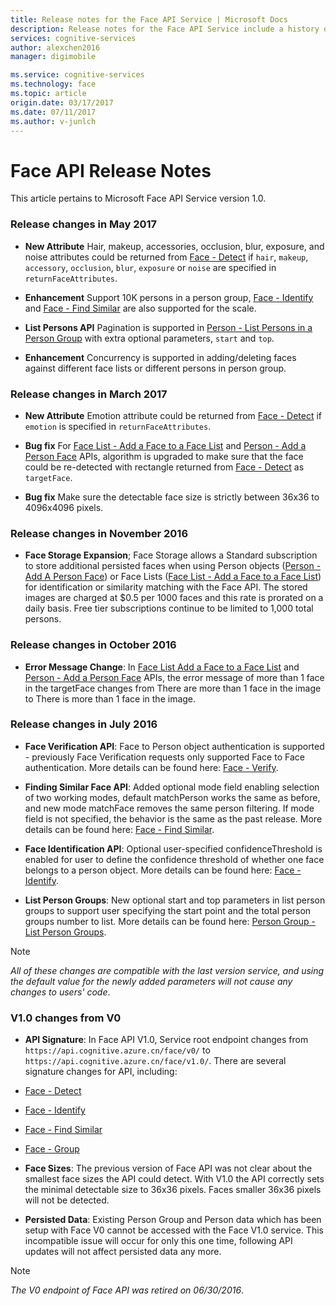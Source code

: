 ```yaml
---
title: Release notes for the Face API Service | Microsoft Docs
description: Release notes for the Face API Service include a history of release changes for various versions.
services: cognitive-services
author: alexchen2016
manager: digimobile

ms.service: cognitive-services
ms.technology: face
ms.topic: article
origin.date: 03/17/2017
ms.date: 07/11/2017
ms.author: v-junlch
---
```


# Face API Release Notes

This article pertains to Microsoft Face API Service version 1.0.

### Release changes in May 2017

- **New Attribute** Hair, makeup, accessories, occlusion, blur, exposure, and noise attributes could be returned from [Face - Detect](https://dev.projectoxford.ai/docs/services/563879b61984550e40cbbe8d/operations/563879b61984550f30395236) if `hair`, `makeup`, `accessory`, `occlusion`, `blur`, `exposure` or `noise` are specified in `returnFaceAttributes`.

- **Enhancement** Support 10K persons in a person group, [Face - Identify](https://dev.cognitive.azure.cn/docs/services/563879b61984550e40cbbe8d/operations/563879b61984550f30395239) and [Face - Find Similar](https://dev.cognitive.azure.cn/docs/services/563879b61984550e40cbbe8d/operations/563879b61984550f30395237) are also supported for the scale.

- **List Persons API** Pagination is supported in [Person - List Persons in a Person Group](https://dev.cognitive.azure.cn/docs/services/563879b61984550e40cbbe8d/operations/563879b61984550f30395241) with extra optional parameters, `start` and `top`.

- **Enhancement** Concurrency is supported in adding/deleting faces against different face lists or different persons in person group.

### Release changes in March 2017
- **New Attribute** Emotion attribute could be returned from [Face - Detect](https://dev.projectoxford.ai/docs/services/563879b61984550e40cbbe8d/operations/563879b61984550f30395236) if `emotion` is specified in `returnFaceAttributes`.

- **Bug fix** For [Face List - Add a Face to a Face List](https://dev.projectoxford.ai/docs/services/563879b61984550e40cbbe8d/operations/563879b61984550f30395250) and [Person - Add a Person Face](https://dev.projectoxford.ai/docs/services/563879b61984550e40cbbe8d/operations/563879b61984550f3039523b) APIs, algorithm is upgraded to make sure that the face could be re-detected with rectangle returned from [Face - Detect](https://dev.projectoxford.ai/docs/services/563879b61984550e40cbbe8d/operations/563879b61984550f30395236) as `targetFace`.

- **Bug fix** Make sure the detectable face size is strictly between 36x36 to 4096x4096 pixels.

### Release changes in November 2016
- **Face Storage Expansion**; Face Storage allows a Standard subscription to store additional persisted faces when using Person objects ([Person - Add A Person Face](https://dev.cognitive.azure.cn/docs/services/563879b61984550e40cbbe8d/operations/563879b61984550f3039523b)) or Face Lists ([Face List - Add a Face to a Face List](https://dev.cognitive.azure.cn/docs/services/563879b61984550e40cbbe8d/operations/563879b61984550f30395250)) for identification or similarity matching with the Face API. The stored images are charged at $0.5 per 1000 faces and this rate is prorated on a daily basis. Free tier subscriptions continue to be limited to 1,000 total persons.

### Release changes in October 2016
- **Error Message Change**: In [Face List Add a Face to a Face List](https://dev.cognitive.azure.cn/docs/services/563879b61984550e40cbbe8d/operations/563879b61984550f30395250) and [Person - Add a Person Face](https://dev.cognitive.azure.cn/docs/services/563879b61984550e40cbbe8d/operations/563879b61984550f3039523b) APIs, the error message of more than 1 face in the targetFace changes from There are more than 1 face in the image to There is more than 1 face in the image.

### Release changes in July 2016
- **Face Verification API**: Face to Person object authentication is supported - previously Face Verification requests only supported Face to Face authentication. More details can be found here: [Face - Verify](https://dev.cognitive.azure.cn/docs/services/563879b61984550e40cbbe8d/operations/563879b61984550f3039523a).

- **Finding Similar Face API**: Added optional mode field enabling selection of two working modes, default matchPerson works the same as before, and new mode matchFace removes the same person filtering. If mode field is not specified, the behavior is the same as the past release. More details can be found here: [Face - Find Similar](https://dev.cognitive.azure.cn/docs/services/563879b61984550e40cbbe8d/operations/563879b61984550f30395237).

- **Face Identification API**: Optional user-specified confidenceThreshold is enabled for user to define the confidence threshold of whether one face belongs to a person object. More details can be found here: [Face - Identify](https://dev.cognitive.azure.cn/docs/services/563879b61984550e40cbbe8d/operations/563879b61984550f30395239).

- **List Person Groups**: New optional start and top parameters in list person groups to support user specifying the start point and the total person groups number to list. More details can be found here: [Person Group - List Person Groups](https://dev.cognitive.azure.cn/docs/services/563879b61984550e40cbbe8d/operations/563879b61984550f30395248).

>[!NOTE]
>*All of these changes are compatible with the last version service, and using the default value for the newly added parameters will not cause any changes to users' code*. 

### V1.0 changes from V0
- **API Signature**: In Face API V1.0, Service root endpoint changes from ```https://api.cognitive.azure.cn/face/v0/``` to ```https://api.cognitive.azure.cn/face/v1.0/```. There are several signature changes for API, including:
 - [Face - Detect](https://dev.cognitive.azure.cn/docs/services/563879b61984550e40cbbe8d/operations/563879b61984550f30395236)
 - [Face - Identify](https://dev.cognitive.azure.cn/docs/services/563879b61984550e40cbbe8d/operations/563879b61984550f30395239)
 - [Face - Find Similar](https://dev.cognitive.azure.cn/docs/services/563879b61984550e40cbbe8d/operations/563879b61984550f30395237)
 - [Face - Group](https://dev.cognitive.azure.cn/docs/services/563879b61984550e40cbbe8d/operations/563879b61984550f30395238)

- **Face Sizes**: The previous version of Face API was not clear about the smallest face sizes the API could detect. With V1.0 the API correctly sets the minimal detectable size to 36x36 pixels. Faces smaller 36x36 pixels will not be detected.

- **Persisted Data**: Existing Person Group and Person data which has been setup with Face V0 cannot be accessed with the Face V1.0 service. This incompatible issue will occur for only this one time, following API updates will not affect persisted data any more.

>[!NOTE]
>*The V0 endpoint of Face API was retired on 06/30/2016*.

